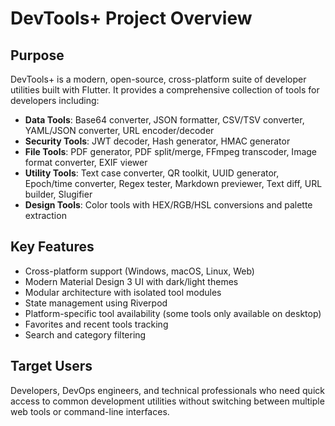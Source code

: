 # DevTools+ Project Overview

## Purpose
DevTools+ is a modern, open-source, cross-platform suite of developer utilities built with Flutter. It provides a comprehensive collection of tools for developers including:

- **Data Tools**: Base64 converter, JSON formatter, CSV/TSV converter, YAML/JSON converter, URL encoder/decoder
- **Security Tools**: JWT decoder, Hash generator, HMAC generator
- **File Tools**: PDF generator, PDF split/merge, FFmpeg transcoder, Image format converter, EXIF viewer
- **Utility Tools**: Text case converter, QR toolkit, UUID generator, Epoch/time converter, Regex tester, Markdown previewer, Text diff, URL builder, Slugifier
- **Design Tools**: Color tools with HEX/RGB/HSL conversions and palette extraction

## Key Features
- Cross-platform support (Windows, macOS, Linux, Web)
- Modern Material Design 3 UI with dark/light themes
- Modular architecture with isolated tool modules
- State management using Riverpod
- Platform-specific tool availability (some tools only available on desktop)
- Favorites and recent tools tracking
- Search and category filtering

## Target Users
Developers, DevOps engineers, and technical professionals who need quick access to common development utilities without switching between multiple web tools or command-line interfaces.